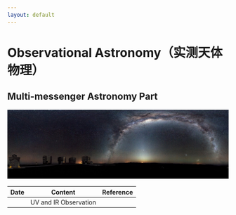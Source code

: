```yaml
---
layout: default
---
```


# Observational Astronomy（实测天体物理）
## Multi-messenger Astronomy Part

![](../image/obsastro.png)

Date | Content | Reference
-----|---------|----------
     | UV and IR Observation | 
